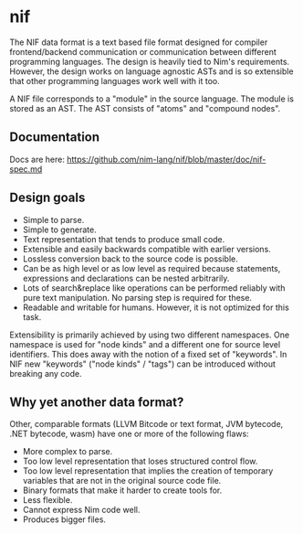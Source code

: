 # nif

The NIF data format is a text based file format designed for compiler frontend/backend
communication or communication between different programming languages. The design is
heavily tied to Nim's requirements. However, the design works on language agnostic ASTs
and is so extensible that other programming languages work well with it too.

A NIF file corresponds to a "module" in the source language. The module is stored as an AST.
The AST consists of "atoms" and "compound nodes".

Documentation
-------------

Docs are here: https://github.com/nim-lang/nif/blob/master/doc/nif-spec.md


Design goals
------------

- Simple to parse.
- Simple to generate.
- Text representation that tends to produce small code.
- Extensible and easily backwards compatible with earlier versions.
- Lossless conversion back to the source code is possible.
- Can be as high level or as low level as required because statements, expressions
  and declarations can be nested arbitrarily.
- Lots of search&replace like operations can be performed reliably with pure text
  manipulation. No parsing step is required for these.
- Readable and writable for humans. However, it is not optimized for this task.

Extensibility is primarily achieved by using two different namespaces. One namespace
is used for "node kinds" and a different one for source level identifiers. This does
away with the notion of a fixed set of "keywords". In NIF new
"keywords" ("node kinds" / "tags") can be introduced without breaking any code.


Why yet another data format?
----------------------------

Other, comparable formats (LLVM Bitcode or text format, JVM bytecode, .NET bytecode, wasm)
have one or more of the following flaws:

- More complex to parse.
- Too low level representation that loses structured control flow.
- Too low level representation that implies the creation of temporary variables that are
  not in the original source code file.
- Binary formats that make it harder to create tools for.
- Less flexible.
- Cannot express Nim code well.
- Produces bigger files.
